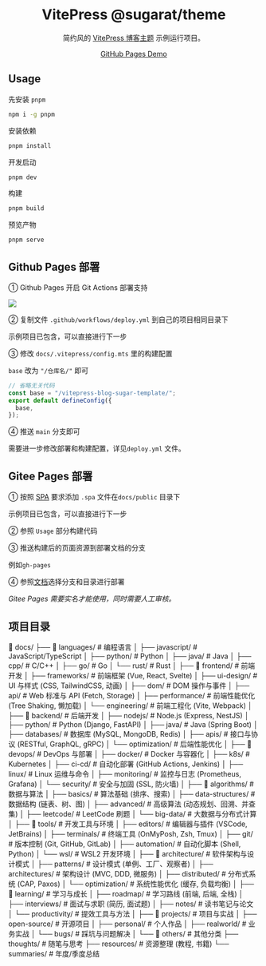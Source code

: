 <h1 align="center"> VitePress @sugarat/theme </h1>

<p align="center">
简约风的 <a href="https://theme.sugarat.top"  target="_blank"target="_blank">VitePress 博客主题</a> 示例运行项目。
</p>

<p align="center">
    <a href="https://atqq.github.io/vitepress-blog-sugar-template/" target="_blank">GitHub Pages Demo</a>
</p>

## Usage

先安装 `pnpm`

```sh
npm i -g pnpm
```

安装依赖

```sh
pnpm install
```

开发启动

```sh
pnpm dev
```

构建

```sh
pnpm build
```

预览产物

```sh
pnpm serve
```

## Github Pages 部署

① Github Pages 开启 Git Actions 部署支持

![](https://img.cdn.sugarat.top/mdImg/sugar/8a2454c628d0e2abcc7a0451ddd7d2dc)

② 复制文件 `.github/workflows/deploy.yml` 到自己的项目相同目录下

示例项目已包含，可以直接进行下一步

③ 修改 `docs/.vitepress/config.mts` 里的构建配置

`base` 改为 `"/仓库名/"` 即可

```ts
// 省略无关代码
const base = "/vitepress-blog-sugar-template/";
export default defineConfig({
  base,
});
```

④ 推送 `main` 分支即可

需要进一步修改部署和构建配置，详见`deploy.yml` 文件。

## Gitee Pages 部署

① 按照 [SPA](https://help.gitee.com/services/gitee-pages/spa-support) 要求添加 `.spa` 文件在`docs/public` 目录下

示例项目已包含，可以直接进行下一步

② 参照 `Usage` 部分构建代码

③ 推送构建后的页面资源到部署文档的分支

例如`gh-pages`

④ 参照[文档](https://help.gitee.com/services/gitee-pages/intro)选择分支和目录进行部署

_Gitee Pages 需要实名才能使用，同时需要人工审核。_

## 项目目录

📂 docs/
├── 📂 languages/ # 编程语言
│ ├── javascript/ # JavaScript/TypeScript
│ ├── python/ # Python
│ ├── java/ # Java
│ ├── cpp/ # C/C++
│ ├── go/ # Go
│ └── rust/ # Rust
│
├── 📂 frontend/ # 前端开发
│ ├── frameworks/ # 前端框架 (Vue, React, Svelte)
│ ├── ui-design/ # UI 与样式 (CSS, TailwindCSS, 动画)
│ ├── dom/ # DOM 操作与事件
│ ├── api/ # Web 标准与 API (Fetch, Storage)
│ ├── performance/ # 前端性能优化 (Tree Shaking, 懒加载)
│ └── engineering/ # 前端工程化 (Vite, Webpack)
│
├── 📂 backend/ # 后端开发
│ ├── nodejs/ # Node.js (Express, NestJS)
│ ├── python/ # Python (Django, FastAPI)
│ ├── java/ # Java (Spring Boot)
│ ├── databases/ # 数据库 (MySQL, MongoDB, Redis)
│ ├── apis/ # 接口与协议 (RESTful, GraphQL, gRPC)
│ └── optimization/ # 后端性能优化
│
├── 📂 devops/ # DevOps 与部署
│ ├── docker/ # Docker 与容器化
│ ├── k8s/ # Kubernetes
│ ├── ci-cd/ # 自动化部署 (GitHub Actions, Jenkins)
│ ├── linux/ # Linux 运维与命令
│ ├── monitoring/ # 监控与日志 (Prometheus, Grafana)
│ └── security/ # 安全与加固 (SSL, 防火墙)
│
├── 📂 algorithms/ # 数据与算法
│ ├── basics/ # 算法基础 (排序、搜索)
│ ├── data-structures/ # 数据结构 (链表、树、图)
│ ├── advanced/ # 高级算法 (动态规划、回溯、并查集)
│ ├── leetcode/ # LeetCode 刷题
│ └── big-data/ # 大数据与分布式计算
│
├── 📂 tools/ # 开发工具与环境
│ ├── editors/ # 编辑器与插件 (VSCode, JetBrains)
│ ├── terminals/ # 终端工具 (OnMyPosh, Zsh, Tmux)
│ ├── git/ # 版本控制 (Git, GitHub, GitLab)
│ ├── automation/ # 自动化脚本 (Shell, Python)
│ └── wsl/ # WSL2 开发环境
│
├── 📂 architecture/ # 软件架构与设计模式
│ ├── patterns/ # 设计模式 (单例、工厂、观察者)
│ ├── architectures/ # 架构设计 (MVC, DDD, 微服务)
│ ├── distributed/ # 分布式系统 (CAP, Paxos)
│ └── optimization/ # 系统性能优化 (缓存, 负载均衡)
│
├── 📂 learning/ # 学习与成长
│ ├── roadmap/ # 学习路线 (前端, 后端, 全栈)
│ ├── interviews/ # 面试与求职 (简历, 面试题)
│ ├── notes/ # 读书笔记与论文
│ └── productivity/ # 提效工具与方法
│
├── 📂 projects/ # 项目与实战
│ ├── open-source/ # 开源项目
│ ├── personal/ # 个人作品
│ ├── realworld/ # 业务实战
│ └── bugs/ # 踩坑与问题解决
│
└── 📂 others/ # 其他分类
├── thoughts/ # 随笔与思考
├── resources/ # 资源整理 (教程, 书籍)
└── summaries/ # 年度/季度总结
